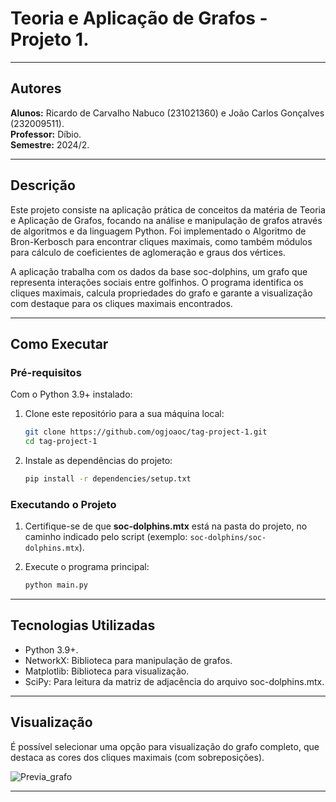 # Teoria e Aplicação de Grafos - Projeto 1.

---

## Autores

**Alunos:**
Ricardo de Carvalho Nabuco (231021360) e João Carlos Gonçalves (232009511).<br>
**Professor:** Díbio.   
**Semestre:** 2024/2.

---

## Descrição

Este projeto consiste na aplicação prática de conceitos da matéria de Teoria e Aplicação de Grafos, focando na análise e manipulação de grafos através de algoritmos e da linguagem Python. Foi implementado o Algoritmo de Bron-Kerbosch para encontrar cliques maximais, como também módulos para cálculo de coeficientes de aglomeração e graus dos vértices.

A aplicação trabalha com os dados da base soc-dolphins, um grafo que representa interações sociais entre golfinhos. O programa identifica os cliques maximais, calcula propriedades do grafo e garante a visualização com destaque para os cliques maximais encontrados.

---

## Como Executar

 ### Pré-requisitos

  Com o Python 3.9+ instalado:

 1. Clone este repositório para a sua máquina local:
    ```bash
    git clone https://github.com/ogjoaoc/tag-project-1.git
    cd tag-project-1
    ```

 2. Instale as dependências do projeto:
    ```bash
    pip install -r dependencies/setup.txt
    ```
### Executando o Projeto

 1. Certifique-se de que **soc-dolphins.mtx** está na pasta do projeto, no caminho indicado pelo script (exemplo: `soc-dolphins/soc-dolphins.mtx`).
   
 2. Execute o programa principal:
    ```bash
    python main.py
    ```
---

## Tecnologias Utilizadas

- Python 3.9+.
- NetworkX: Biblioteca para manipulação de grafos.
- Matplotlib: Biblioteca para visualização.
- SciPy: Para leitura da matriz de adjacência do arquivo soc-dolphins.mtx.

---

## Visualização

É possível selecionar uma opção para visualização do grafo completo, que destaca as cores dos cliques maximais (com sobreposições).

![Previa_grafo](https://media.discordapp.net/attachments/1191933282032549908/1310313578833903659/image.png?ex=6744c41d&is=6743729d&hm=f3e3c2bbce6747ef18ed5811dc6b91e273848bc729e62f7dc5278542cbfe23ba&=&format=webp&quality=lossless&width=1335&height=676)


---

